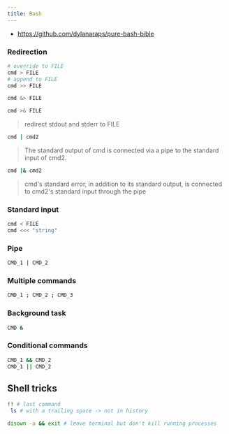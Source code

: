 ```yaml
---
title: Bash
---
```


- <https://github.com/dylanaraps/pure-bash-bible>

### Redirection

```sh
# override to FILE
cmd > FILE
# append to FILE
cmd >> FILE
```

```sh
cmd &> FILE

cmd >& FILE
```

> redirect stdout and stderr to FILE

```sh
cmd | cmd2
```

> The standard output of cmd is connected via a pipe to the standard input of cmd2.

```sh
cmd |& cmd2
```

> cmd's standard error, in addition to its standard output, is connected to cmd2's standard input through the pipe

### Standard input

```sh
cmd < FILE
cmd <<< "string"
```

### Pipe

```sh
CMD_1 | CMD_2
```

### Multiple commands

```sh
CMD_1 ; CMD_2 ; CMD_3
```

### Background task

```sh
CMD &
```

### Conditional commands

```sh
CMD_1 && CMD_2
CMD_1 || CMD_2
```

## Shell tricks

```sh
!! # last command
 ls # with a trailing space -> not in history

disown -a && exit # leave terminal but don't kill running processes
```
